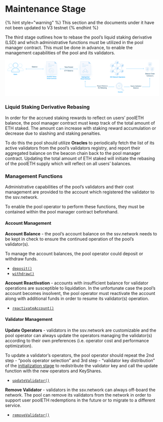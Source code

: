 # Maintenance Stage

{% hint style="warning" %}
This section and the documents under it have not been updated to V3 testnet
{% endhint %}

The third stage outlines how to rebase the pool’s liquid staking derivative (LSD) and which administrative functions must be utilized in the pool manager contract. This must be done in advance, to enable the management capabilities of the pool and its validators.

![](<../../../.gitbook/assets/image (20).png>)

### Liquid Staking Derivative Rebasing

In order for the accrued staking rewards to reflect on users’ poolETH balance, the pool manager contract must keep track of the total amount of ETH staked. The amount can increase with staking reward accumulation or decrease due to slashing and staking penalties.

To do this the pool should utilize **Oracles** to periodically fetch the list of its active validators from the pool’s validators registry, and report their aggregated balance on the beacon chain back to the pool manager contract. Updating the total amount of ETH staked will initiate the rebasing of the poolETH supply which will reflect on all users’ balances.

### Management Functions

Administrative capabilities of the pool’s validators and their cost management are provided to the account which registered the validator to the ssv.network.

To enable the pool operator to perform these functions, they must be contained within the pool manager contract beforehand.

#### Account Management

**Account Balance** - the pool’s account balance on the ssv.network needs to be kept in check to ensure the continued operation of the pool’s validator(s).

To manage the account balances, the pool operator could deposit or withdraw funds.

* [`deposit()`](broken-reference)
* [`withdraw()`](broken-reference)

**Account Reactivation** - accounts with insufficient balance for validator operations are susceptible to liquidation. In the unfortunate case the pool’s account becomes insolvent, the pool operator must reactivate the account along with additional funds in order to resume its validator(s) operation.

* [`reactivateAccount()`](broken-reference)

#### Validator Management

**Update Operators** - validators in the ssv.network are customizable and the pool operator can always update the operators managing the validator(s) according to their own preferences (i.e. operator cost and performance optimization).

To update a validator’s operators, the pool operator should repeat the 2nd step - “pools operator selection” and 3rd step - “validator key distribution” of the [initialization stage](broken-reference) to redistribute the validator key and call the update function with the new operators and KeyShares.

* [`updateValidator()`](broken-reference)

**Remove Validator** - validators in the ssv.network can always off-board the network. The pool can remove its validators from the network in order to support user poolETH redemptions in the future or to migrate to a different service.

* [`removeValidator()`](broken-reference)

